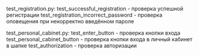 test_registration.py:
test_successful_registration - проверка успешной регистрации
test_registration_incorrect_password - проверка оповещения при некорректно введённом пароле

test_personal_cabinet.py:
test_enter_button - проверка кнопки входа
test_personal_cabinet_button - проверка кнопки входа в личный кабинет в шапке
test_authorization - проверка авторизации

